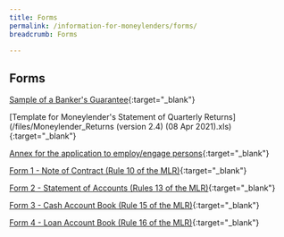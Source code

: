 ```yaml
---
title: Forms
permalink: /information-for-moneylenders/forms/
breadcrumb: Forms

---
```



Forms
---
[Sample of a Banker's Guarantee](/files/BANKERSGUARANTEEFORMAT_01082017.pdf){:target="_blank"} 

[Template for Moneylender's Statement of Quarterly Returns](/files/Moneylender_Returns (version 2.4) (08 Apr 2021).xls){:target="_blank"}

[Annex for the application to employ/engage persons](/files/EDC_revisedannexA_02082017.pdf){:target="_blank"} 

[Form 1 - Note of Contract (Rule 10 of the MLR)](/files/Form1-NoteofContract(Rule10oftheMLR).docx){:target="_blank"} 

[Form 2 - Statement of Accounts (Rules 13 of the MLR)](/files/Form2-StatementofAccounts(Rule13oftheMLR).xlsx){:target="_blank"} 

[Form 3 - Cash Account Book (Rule 15 of the MLR)](/files/Form3-CashAccountBook(Rule15oftheMLR).docx){:target="_blank"} 

[Form 4 - Loan Account Book (Rule 16 of the MLR)](/files/Form4-LoanAccountBook(Rule16oftheMLR).docx){:target="_blank"}
